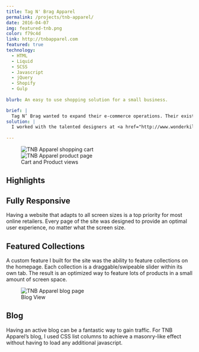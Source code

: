 ```yaml
---
title: Tag N' Brag Apparel
permalink: /projects/tnb-apparel/
date: 2016-04-07
img: featured-tnb.png
color: f79c4d
link: http://tnbapparel.com
featured: true
technology:
  - HTML
  - Liquid
  - SCSS
  - Javascript
  - jQuery
  - Shopify
  - Gulp
  
blurb: An easy to use shopping solution for a small business.

brief: | 
  Tag N’ Brag wanted to expand their e-commerce operations. Their existing shop, a small part of their main website, lacked the features they needed to expand and was cumbersome to update and maintain.
solution: |
  I worked with the talented designers at <a href="http://www.wonderkiln.com">WonderKiln</a> and expanded on existing desktop designs to come up with mobile designs and handled the complete integration into the Shopify platform. Built into the theme are featured homepage collections to show off particular products, a fully functional blog and an user account system.
  
---
```

<figure class="projects__image-wrapper row row--full" style="background-color: #{{ page.color }}">
  <div class="projects__col--half">
    <img class="projects__image" src="{{ site.imgurl }}tnb-cart.png" alt="TNB Apparel shopping cart">
  </div>
  <div class="projects__col--half">
    <img class="projects__image" src="{{ site.imgurl }}tnb-product.png" alt="TNB Apparel product page">
  </div>
  <figcaption class="projects__caption">
    Cart and Product views
  </figcaption>
</figure>

<div class="row">
  <section class="text-block">
    <h2>Highlights</h2>
    <h2 class="subheading">Fully Responsive</h2>
    <p>Having a website that adapts to all screen sizes is a top priority for most online retailers. Every page of the site was designed to provide an optimal user experience, no matter what the screen size.</p>
    <h2 class="subheading">Featured Collections</h2>
    <p>A custom feature I built for the site was the ability to feature collections on the homepage. Each collection is a draggable/swipeable slider within its own tab. The result is an optimized way to feature lots of products in a small amount of screen space.</p>
  </section>
</div>


<figure class="projects__image-wrapper row row--full" style="background-color: #{{ page.color }}">
  <img class="projects__image" src="{{ site.imgurl }}tnb-blog.png" alt="TNB Apparel blog page">
  <figcaption class="projects__caption">
    Blog View
  </figcaption>
</figure>

<div class="row">
  <section class="text-block">
    <h2 class="subheading">Blog</h2>
    <p>Having an active blog can be a fantastic way to gain traffic. For TNB Apparel’s blog, I used CSS list columns to achieve a masonry-like effect without having to load any additional javascript.</p>
  </section>
</div>
